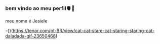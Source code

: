 ### bem vindo ao meu perfil🫀🤡

meu nome é Jesiele

-{}(https://tenor.com/pt-BR/view/cat-cat-stare-cat-staring-staring-cat-daladada-gif-23650468)
